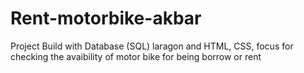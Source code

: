 # Rent-motorbike-akbar
Project Build with Database (SQL) laragon and HTML, CSS, focus for checking the avaibility of motor bike for being borrow or rent 
